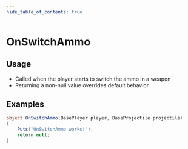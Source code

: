 ```yaml
---
hide_table_of_contents: true
---
```


# OnSwitchAmmo

## Usage

* Called when the player starts to switch the ammo in a weapon
* Returning a non-null value overrides default behavior

## Examples

```csharp title=""
object OnSwitchAmmo(BasePlayer player, BaseProjectile projectile)
{
    Puts("OnSwitchAmmo works!");
    return null;
}
```
